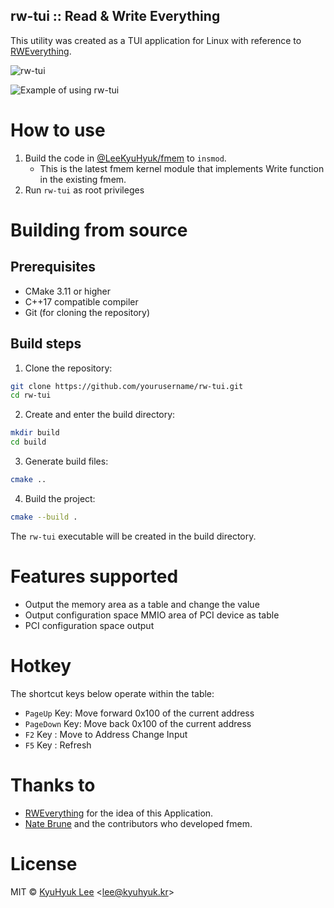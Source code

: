 rw-tui :: Read & Write Everything
---------------------------------

This utility was created as a TUI application for Linux with reference to [RWEverything](http://rweverything.com/).

![rw-tui](./rw-tui_screenshot_1.gif)

![Example of using rw-tui](./rw-tui_screenshot_2.gif)

# How to use
1. Build the code in [@LeeKyuHyuk/fmem](https://github.com/LeeKyuHyuk/fmem) to `insmod`.
    - This is the latest fmem kernel module that implements Write function in the existing fmem.
2. Run `rw-tui` as root privileges

# Building from source
## Prerequisites
- CMake 3.11 or higher
- C++17 compatible compiler
- Git (for cloning the repository)

## Build steps
1. Clone the repository:
```bash
git clone https://github.com/yourusername/rw-tui.git
cd rw-tui
```

2. Create and enter the build directory:
```bash
mkdir build
cd build
```

3. Generate build files:
```bash
cmake ..
```

4. Build the project:
```bash
cmake --build .
```

The `rw-tui` executable will be created in the build directory.

# Features supported
- Output the memory area as a table and change the value
- Output configuration space MMIO area of PCI device as table
- PCI configuration space output

# Hotkey
The shortcut keys below operate within the table:
- `PageUp` Key: Move forward 0x100 of the current address
- `PageDown` Key: Move back 0x100 of the current address
- `F2` Key : Move to Address Change Input
- `F5` Key : Refresh

# Thanks to
- [RWEverything](http://rweverything.com/) for the idea of this Application.
- [Nate Brune](https://github.com/NateBrune) and the contributors who developed fmem.

# License
MIT © [KyuHyuk Lee](https://kyuhyuk.kr) <[lee@kyuhyuk.kr](mailto:lee@kyuhyuk.kr)>